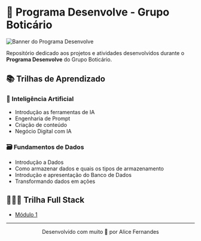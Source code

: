 # 🌱 Programa Desenvolve - Grupo Boticário

![Banner do Programa Desenvolve](https://desenvolve.grupoboticario.com.br/images/desenvolve-logo.png)

Repositório dedicado aos projetos e atividades desenvolvidos durante o **Programa Desenvolve** do Grupo Boticário.

## 📚 Trilhas de Aprendizado

### 🤖 Inteligência Artificial
- Introdução as ferramentas de IA
- Engenharia de Prompt
- Criação de conteúdo
- Negócio Digital com IA

### 🗃️ Fundamentos de Dados
- Introdução a Dados
- Como armazenar dados e quais os tipos de armazenamento
- Introdução e apresentação do Banco de Dados
- Transformando dados em ações

## 👩🏻‍💻 Trilha Full Stack

- [Módulo 1](https://github.com/alicesfer/programa-desenvolve/blob/main/Modulo-1)
---



<div align="center">
Desenvolvido com muito 💜 por Alice Fernandes
</div>

